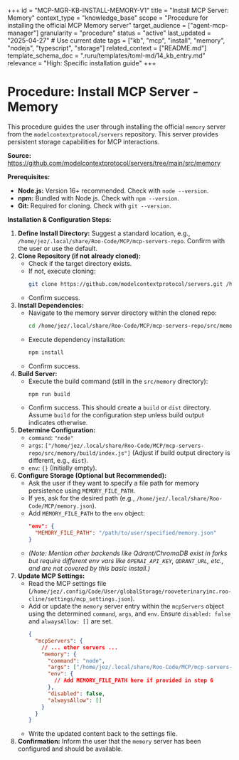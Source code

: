 +++
id = "MCP-MGR-KB-INSTALL-MEMORY-V1"
title = "Install MCP Server: Memory"
context_type = "knowledge_base"
scope = "Procedure for installing the official MCP Memory server"
target_audience = ["agent-mcp-manager"]
granularity = "procedure"
status = "active"
last_updated = "2025-04-27" # Use current date
tags = ["kb", "mcp", "install", "memory", "nodejs", "typescript", "storage"]
related_context = ["README.md"]
template_schema_doc = ".ruru/templates/toml-md/14_kb_entry.md"
relevance = "High: Specific installation guide"
+++

# Procedure: Install MCP Server - Memory

This procedure guides the user through installing the official `memory` server from the `modelcontextprotocol/servers` repository. This server provides persistent storage capabilities for MCP interactions.

**Source:** <https://github.com/modelcontextprotocol/servers/tree/main/src/memory>

**Prerequisites:**

*   **Node.js:** Version 16+ recommended. Check with `node --version`.
*   **npm:** Bundled with Node.js. Check with `npm --version`.
*   **Git:** Required for cloning. Check with `git --version`.

**Installation & Configuration Steps:**

1.  **Define Install Directory:** Suggest a standard location, e.g., `/home/jez/.local/share/Roo-Code/MCP/mcp-servers-repo`. Confirm with the user or use the default.
2.  **Clone Repository (if not already cloned):**
    *   Check if the target directory exists.
    *   If not, execute cloning:
        ```bash
        git clone https://github.com/modelcontextprotocol/servers.git /home/jez/.local/share/Roo-Code/MCP/mcp-servers-repo
        ```
    *   Confirm success.
3.  **Install Dependencies:**
    *   Navigate to the memory server directory within the cloned repo:
        ```bash
        cd /home/jez/.local/share/Roo-Code/MCP/mcp-servers-repo/src/memory
        ```
    *   Execute dependency installation:
        ```bash
        npm install
        ```
    *   Confirm success.
4.  **Build Server:**
    *   Execute the build command (still in the `src/memory` directory):
        ```bash
        npm run build
        ```
    *   Confirm success. This should create a `build` or `dist` directory. Assume `build` for the configuration step unless build output indicates otherwise.
5.  **Determine Configuration:**
    *   `command`: `"node"`
    *   `args`: `["/home/jez/.local/share/Roo-Code/MCP/mcp-servers-repo/src/memory/build/index.js"]` (Adjust if build output directory is different, e.g., `dist`).
    *   `env`: `{}` (Initially empty).
6.  **Configure Storage (Optional but Recommended):**
    *   Ask the user if they want to specify a file path for memory persistence using `MEMORY_FILE_PATH`.
    *   If yes, ask for the desired path (e.g., `/home/jez/.local/share/Roo-Code/MCP/memory.json`).
    *   Add `MEMORY_FILE_PATH` to the `env` object:
        ```json
        "env": {
          "MEMORY_FILE_PATH": "/path/to/user/specified/memory.json"
        }
        ```
    *   *(Note: Mention other backends like Qdrant/ChromaDB exist in forks but require different env vars like `OPENAI_API_KEY`, `QDRANT_URL`, etc., and are not covered by this basic install.)*
7.  **Update MCP Settings:**
    *   Read the MCP settings file (`/home/jez/.config/Code/User/globalStorage/rooveterinaryinc.roo-cline/settings/mcp_settings.json`).
    *   Add or update the `memory` server entry within the `mcpServers` object using the determined `command`, `args`, and `env`. Ensure `disabled: false` and `alwaysAllow: []` are set.
        ```json
        {
          "mcpServers": {
            // ... other servers ...
            "memory": {
              "command": "node",
              "args": ["/home/jez/.local/share/Roo-Code/MCP/mcp-servers-repo/src/memory/build/index.js"],
              "env": {
                // Add MEMORY_FILE_PATH here if provided in step 6
              },
              "disabled": false,
              "alwaysAllow": []
            }
          }
        }
        ```
    *   Write the updated content back to the settings file.
8.  **Confirmation:** Inform the user that the `memory` server has been configured and should be available.
